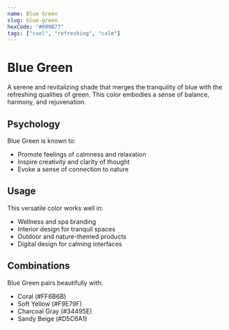 ```yaml
---
name: Blue Green
slug: blue-green
hexCode: "#009B77"
tags: ["cool", "refreshing", "calm"]
---
```


# Blue Green

A serene and revitalizing shade that merges the tranquility of blue with the refreshing qualities of green. This color embodies a sense of balance, harmony, and rejuvenation.

## Psychology

Blue Green is known to:
- Promote feelings of calmness and relaxation
- Inspire creativity and clarity of thought
- Evoke a sense of connection to nature

## Usage

This versatile color works well in:
- Wellness and spa branding
- Interior design for tranquil spaces
- Outdoor and nature-themed products
- Digital design for calming interfaces

## Combinations

Blue Green pairs beautifully with:
- Coral (#FF6B6B)
- Soft Yellow (#F9E79F)
- Charcoal Gray (#34495E)
- Sandy Beige (#D5C6A1)